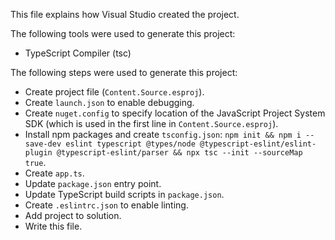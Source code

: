 This file explains how Visual Studio created the project.

The following tools were used to generate this project:

- TypeScript Compiler (tsc)

The following steps were used to generate this project:

- Create project file (`Content.Source.esproj`).
- Create `launch.json` to enable debugging.
- Create `nuget.config` to specify location of the JavaScript Project System SDK (which is used in the first line in
  `Content.Source.esproj`).
- Install npm packages and create `tsconfig.json`:
  `npm init && npm i --save-dev eslint typescript @types/node @typescript-eslint/eslint-plugin @typescript-eslint/parser && npx tsc --init --sourceMap true`.
- Create `app.ts`.
- Update `package.json` entry point.
- Update TypeScript build scripts in `package.json`.
- Create `.eslintrc.json` to enable linting.
- Add project to solution.
- Write this file.
